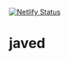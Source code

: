 
[![Netlify Status](https://api.netlify.com/api/v1/badges/1544fc0d-8514-4ce7-858c-eba2a955e38c/deploy-status)](https://app.netlify.com/sites/javeda/deploys)


# javed

